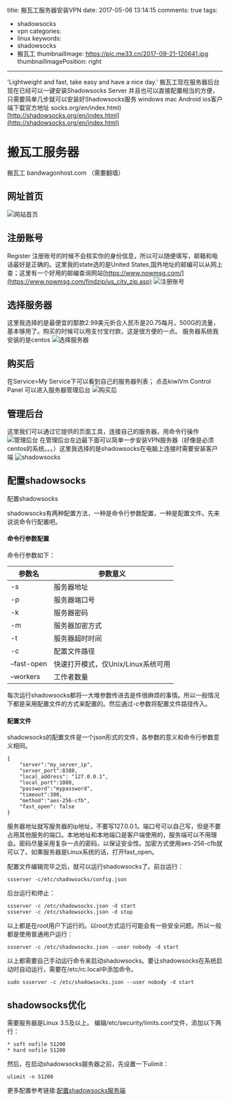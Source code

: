title: 搬瓦工服务器安装VPN
date: 2017-05-06 13:14:15
comments: true
tags:
 - shadowsocks
 - vpn
categories:
 - linux
keywords:
 - shadowsocks
 - 搬瓦工
thumbnailImage: https://pic.me33.cn/2017-09-21-120641.jpg
thumbnailImagePosition: right
----
'Lightweight and fast, take easy and have a nice day.'
搬瓦工现在服务器后台现在已经可以一键安装Shadowsocks Server 并且也可以直接配置相当的方便，只需要简单几步就可以安装好Shadowsocks服务 windows mac Android ios客户端下载官方地址 socks.org/en/index.html)
[http://shadowsocks.org/en/index.html](http://shadowsocks.org/en/index.html)


<!-- excerpt -->
<!-- toc -->


# 搬瓦工服务器
搬瓦工 bandwagonhost.com  （需要翻墙）

## 网址首页
![网站首页](https://pic.me33.cn/2017-05-07-banwagongshouye.png)
## 注册账号
Register 注册账号的时候不会核实你的身份信息，所以可以随便填写，邮箱和电话最好是正确的。这里我的state选的是United States,国外地址的邮编可以从网上查；这里有一个好用的邮编查询网站[https://www.nowmsg.com/](https://www.nowmsg.com/findzip/us_city_zip.asp)
![注册账号](https://pic.me33.cn/2017-05-07-zhuceyemian.png)
## 选择服务器
这里我选择的是最便宜的那款2.99美元折合人民币是20.75每月，500G的流量，基本够用了。购买的时候可以用支付宝付款，这是很方便的一点。
服务器系统我安装的是centos
![选择服务器](https://pic.me33.cn/2017-05-07-fuwuqiliebiao.png)
## 购买后
在Service>My Service下可以看到自己的服务器列表；
点击kiwiVm Control Panel 可以进入服务器管理后台
![购买后](https://pic.me33.cn/2017-05-07-goumaiwan.png)
## 管理后台
这里我们可以通过它提供的页面工具，连接自己的服务器。用命令行操作
![管理后台](https://pic.me33.cn/2017-05-07-1houtaijiandan.png)
在管理后台左边最下面可以简单一步安装VPN服务器（好像是必须centos的系统。。。）这里我选择的是shadowsocks在电脑上连接时需要安装客户端
![shadowsocks](https://pic.me33.cn/2017-05-07-2anzhuangshadowsocks.png)
## 配置shadowsocks
配置shadowsocks

shadowsocks有两种配置方法，一种是命令行参数配置，一种是配置文件。先来说说命令行配置吧。

#### 命令行参数配置

命令行参数如下：

|参数名|参数意义|
| ---- | ------ |
|-s    |服务器地址|
|-p    |服务器端口号|
|-k |服务器密码|
|-m    |服务器加密方式|
|-t    |服务器超时时间|
|-c    |配置文件路径|
|–fast-open |快速打开模式，仅Unix/Linux系统可用|
|–workers    |工作者数量|
每次运行shadowsocks都将一大堆参数传进去是件很麻烦的事情。所以一般情况下都是采用配置文件的方式来配置的。然后通过-c参数将配置文件路径传入。
#### 配置文件
shadowsocks的配置文件是一个json形式的文件，各参数的意义和命令行参数意义相同。
```
{
    "server":"my_server_ip",
    "server_port":8388,
    "local_address": "127.0.0.1",
    "local_port":1080,
    "password":"mypassword",
    "timeout":300,
    "method":"aes-256-cfb",
    "fast_open": false
}
```
服务器地址就写服务器的ip地址，不要写127.0.0.1。端口号可以自己写，但是不要占用其他服务的端口。本地地址和本地端口是客户端使用的，服务端可以不用理会。密码尽量采用复杂一点的密码，以保证安全性。加密方式使用aes-256-cfb就可以了。如果服务器是Linux系统的话，打开fast_open。

配置文件编辑完毕之后，就可以运行shadowsocks了。前台运行：

```
ssserver -c/etc/shadowsocks/config.json
```
后台运行和停止：

```
ssserver -c /etc/shadowsocks.json -d start
ssserver -c /etc/shadowsocks.json -d stop
```
以上都是在root用户下运行的。以root方式运行可能会有一些安全问题。所以一般都是使用普通用户运行：

```
ssserver -c /etc/shadowsocks.json --user nobody -d start
```
以上都需要自己手动运行命令来启动shadowsocks。要让shadowsocks在系统启动时自动运行，需要在/etc/rc.local中添加命令。

```
sudo ssserver -c /etc/shadowsocks.json --user nobody -d start
```
## shadowsocks优化
需要服务器是Linux 3.5及以上。
编辑/etc/security/limits.conf文件，添加以下两行：

```
* soft nofile 51200
* hard nofile 51200
```
然后，在启动shadowsocks服务器之前，先设置一下ulimit：

```
ulimit -n 51200
```
更多配置参考链接:[配置shadowsocks服务端](https://blog.csdn.net/u011054333/article/details/52496303)
